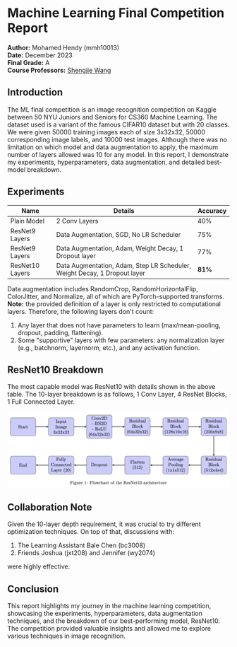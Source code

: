 # Machine Learning Final Competition Report

**Author:** Mohamed Hendy (mmh10013)  
**Date:** December 2023  
**Final Grade:** A  
**Course Professors:** [Shengjie Wang](https://sheng-jie-wang.github.io/)

## Introduction

The ML final competition is an image recognition competition on Kaggle between 50 NYU Juniors and Seniors for CS360 Machine Learning. The dataset used is a variant of the famous CIFAR10 dataset but with 20 classes. We were given 50000 training images each of size 3x32x32, 50000 corresponding image labels, and 10000 test images. Although there was no limitation on which model and data augmentation to apply, the maximum number of layers allowed was 10 for any model. In this report, I demonstrate my experiments, hyperparameters, data augmentation, and detailed best-model breakdown.

## Experiments

| Name            | Details                                                                   | Accuracy |
| --------------- | ------------------------------------------------------------------------- | -------- |
| Plain Model     | 2 Conv Layers                                                             | 40%      |
| ResNet9 Layers  | Data Augmentation, SGD, No LR Scheduler                                   | 75%      |
| ResNet9 Layers  | Data Augmentation, Adam, Weight Decay, 1 Dropout layer                    | 77%      |
| ResNet10 Layers | Data Augmentation, Adam, Step LR Scheduler, Weight Decay, 1 Dropout layer | **81%**  |

Data augmentation includes RandomCrop, RandomHorizontalFlip, ColorJitter, and Normalize, all of which are PyTorch-supported transforms. **Note:** the provided definition of a layer is only restricted to computational layers. Therefore, the following layers don't count:

1. Any layer that does not have parameters to learn (max/mean-pooling, dropout, padding, flattening).
2. Some "supportive" layers with few parameters: any normalization layer (e.g., batchnorm, layernorm, etc.), and any activation function.

## ResNet10 Breakdown

The most capable model was ResNet10 with details shown in the above table. The 10-layer breakdown is as follows, 1 Conv Layer, 4 ResNet Blocks, 1 Full Connected Layer.

![ResNet10 Architecture](resnet10_architecture.png)

## Collaboration Note

Given the 10-layer depth requirement, it was crucial to try different optimization techniques. On top of that, discussions with:

1. The Learning Assistant Bale Chen (bc3008)
2. Friends Joshua (jxt208) and Jennifer (wy2074)

were highly effective.

## Conclusion

This report highlights my journey in the machine learning competition, showcasing the experiments, hyperparameters, data augmentation techniques, and the breakdown of our best-performing model, ResNet10. The competition provided valuable insights and allowed me to explore various techniques in image recognition.
